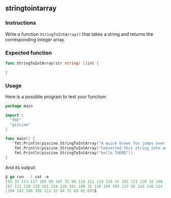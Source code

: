 ## stringtointarray

### Instructions

Write a function `StringToIntArray()` that takes a string and returns the corresponding integer array.

### Expected function

```go
func StringToIntArray(str string) []int {

}
```

### Usage

Here is a possible program to test your function:

```go
package main

import (
  "fmt"
  "piscine"
)

func main() {
	fmt.Println(piscine.StringToIntArray("A quick brown fox jumps over the lazy dog"))
	fmt.Println(piscine.StringToIntArray("Converted this string into an int"))
	fmt.Println(piscine.StringToIntArray("hello THERE"))
}
```

And its output:

```go
$ go run . | cat -e
[65 32 113 117 105 99 107 32 98 114 111 119 110 32 102 111 120 32 106 117 109 112 115 32 111 118 101 114 32 116 104 101 32 108 97 122 121 32 100 111 103]$
[67 111 110 118 101 114 116 101 100 32 116 104 105 115 32 115 116 114 105 110 103 32 105 110 116 111 32 97 110 32 105 110 116]$
[104 101 108 108 111 32 84 72 69 82 69]$
```
